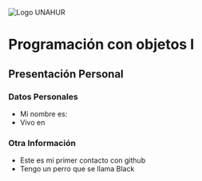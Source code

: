 ![Logo UNAHUR](./UNAHUR.png)

# Programación con objetos I
## Presentación Personal

### Datos Personales
- Mi nombre es:
- Vivo en


### Otra Información
- Este es mi primer contacto con github
- Tengo un perro que se llama Black
